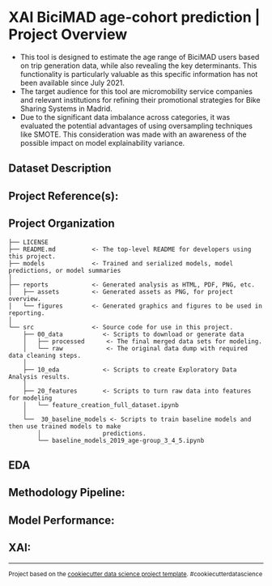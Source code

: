 # XAI BiciMAD age-cohort prediction | Project Overview
- This tool is designed to estimate the age range of BiciMAD users based on trip generation data, while also revealing the key determinants. This functionality is particularly valuable as this specific information has not been available since July 2021.
- The target audience for this tool are micromobility service companies and relevant institutions for refining their promotional strategies for Bike Sharing Systems in Madrid.
- Due to the significant data imbalance across categories, it was evaluated the potential advantages of using oversampling techniques like SMOTE. This consideration was made with an awareness of the possible impact on model explainability variance.

## Dataset Description

## Project Reference(s):

Project Organization
------------

    ├── LICENSE
    ├── README.md          <- The top-level README for developers using this project.
    ├── models             <- Trained and serialized models, model predictions, or model summaries
    │
    ├── reports            <- Generated analysis as HTML, PDF, PNG, etc.
    │   ├── assets         <- Generated assets as PNG, for project overview.
    │   └── figures        <- Generated graphics and figures to be used in reporting.
    │
    └── src                <- Source code for use in this project.
        ├── 00_data           <- Scripts to download or generate data
        │   ├── processed      <- The final merged data sets for modeling.
        │   └── raw            <- The original data dump with required data cleaning steps.
        │
        ├── 10_eda            <- Scripts to create Exploratory Data Analysis results.
        │       
        ├── 20_features       <- Scripts to turn raw data into features for modeling
        │   └── feature_creation_full_dataset.ipynb
        │
        └──  30_baseline_models <- Scripts to train baseline models and then use trained models to make
            │                 predictions.
            └── baseline_models_2019_age-group_3_4_5.ipynb

## EDA

## Methodology Pipeline:

## Model Performance:

## XAI: 

--------

<p><small>Project based on the <a target="_blank" href="https://drivendata.github.io/cookiecutter-data-science/">cookiecutter data science project template</a>. #cookiecutterdatascience</small></p>
